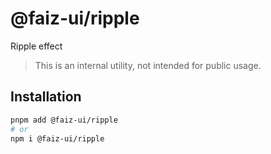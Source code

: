 # @faiz-ui/ripple

Ripple effect

> This is an internal utility, not intended for public usage.

## Installation

```sh
pnpm add @faiz-ui/ripple
# or
npm i @faiz-ui/ripple
```
